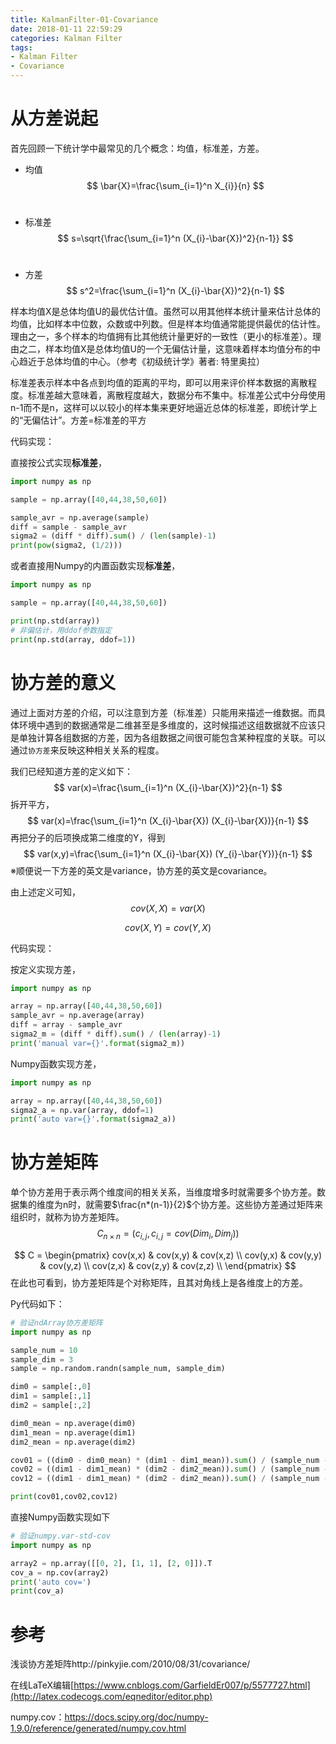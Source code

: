 ```yaml
---
title: KalmanFilter-01-Covariance
date: 2018-01-11 22:59:29
categories: Kalman Filter
tags:
- Kalman Filter
- Covariance
---
```


# 从方差说起

首先回顾一下统计学中最常见的几个概念：均值，标准差，方差。

- 均值
  $$
  \bar{X}=\frac{\sum_{i=1}^n  X_{i}}{n}
  $$
  ​

- 标准差
  $$
  s=\sqrt{\frac{\sum_{i=1}^n (X_{i}-\bar{X})^2}{n-1}}
  $$
  ​

- 方差
  $$
  s^2=\frac{\sum_{i=1}^n (X_{i}-\bar{X})^2}{n-1}
  $$






样本均值X是总体均值U的最优估计值。虽然可以用其他样本统计量来估计总体的均值，比如样本中位数，众数或中列数。但是样本均值通常能提供最优的估计性。理由之一，多个样本的均值拥有比其他统计量更好的一致性（更小的标准差）。理由之二，样本均值X是总体均值U的一个无偏估计量，这意味着样本均值分布的中心趋近于总体均值的中心。（参考《初级统计学》著者: 特里奥拉）

标准差表示样本中各点到均值的距离的平均，即可以用来评价样本数据的离散程度。标准差越大意味着，离散程度越大，数据分布不集中。标准差公式中分母使用n-1而不是n，这样可以以较小的样本集来更好地逼近总体的标准差，即统计学上的“无偏估计”。方差=标准差的平方

代码实现：

直接按公式实现**标准差**，

```python
import numpy as np

sample = np.array([40,44,38,50,60])

sample_avr = np.average(sample)
diff = sample - sample_avr
sigma2 = (diff * diff).sum() / (len(sample)-1)
print(pow(sigma2, (1/2)))
```

或者直接用Numpy的内置函数实现**标准差**，

```python
import numpy as np

sample = np.array([40,44,38,50,60])

print(np.std(array))
# 非偏估计，用ddof参数指定
print(np.std(array, ddof=1))
```

# 协方差的意义

通过上面对方差的介绍，可以注意到方差（标准差）只能用来描述一维数据。而具体环境中遇到的数据通常是二维甚至是多维度的，这时候描述这组数据就不应该只是单独计算各组数据的方差，因为各组数据之间很可能包含某种程度的关联。可以通过`协方差`来反映这种相关关系的程度。

我们已经知道方差的定义如下：
$$
var(x)=\frac{\sum_{i=1}^n (X_{i}-\bar{X})^2}{n-1}
$$
拆开平方，
$$
var(x)=\frac{\sum_{i=1}^n (X_{i}-\bar{X}) (X_{i}-\bar{X})}{n-1}
$$
再把分子的后项换成第二维度的Y，得到
$$
var(x,y)=\frac{\sum_{i=1}^n (X_{i}-\bar{X}) (Y_{i}-\bar{Y})}{n-1}
$$
※顺便说一下方差的英文是variance，协方差的英文是covariance。

 由上述定义可知，
$$
cov(X,X) = var(X)
$$

$$
cov(X,Y) = cov(Y,X)
$$

代码实现：

按定义实现方差，

```python
import numpy as np

array = np.array([40,44,38,50,60])
sample_avr = np.average(array)
diff = array - sample_avr
sigma2_m = (diff * diff).sum() / (len(array)-1)
print('manual var={}'.format(sigma2_m))
```

Numpy函数实现方差，

```python
import numpy as np

array = np.array([40,44,38,50,60])
sigma2_a = np.var(array, ddof=1)
print('auto var={}'.format(sigma2_a))
```

# 协方差矩阵

单个协方差用于表示两个维度间的相关关系，当维度增多时就需要多个协方差。数据集的维度为n时，就需要$\frac{n*(n-1)}{2}$个协方差。这些协方差通过矩阵来组织时，就称为协方差矩阵。
$$
C_{n\times n}=(c_{i,j},c_{i,j}=cov(Dim_{i},Dim_{j}))
$$

$$
C = 
\begin{pmatrix}
cov(x,x) & cov(x,y) & cov(x,z) \\
cov(y,x) & cov(y,y) & cov(y,z) \\
cov(z,x) & cov(z,y) & cov(z,z) \\
 \end{pmatrix}
$$
在此也可看到，协方差矩阵是个对称矩阵，且其对角线上是各维度上的方差。

Py代码如下：

```python
# 验证ndArray协方差矩阵
import numpy as np

sample_num = 10
sample_dim = 3
sample = np.random.randn(sample_num, sample_dim)

dim0 = sample[:,0]
dim1 = sample[:,1]
dim2 = sample[:,2]

dim0_mean = np.average(dim0)
dim1_mean = np.average(dim1)
dim2_mean = np.average(dim2)

cov01 = ((dim0 - dim0_mean) * (dim1 - dim1_mean)).sum() / (sample_num - 1)
cov02 = ((dim1 - dim1_mean) * (dim2 - dim2_mean)).sum() / (sample_num - 1)
cov12 = ((dim1 - dim1_mean) * (dim2 - dim2_mean)).sum() / (sample_num - 1)

print(cov01,cov02,cov12)
```

直接Numpy函数实现如下

```python
# 验证numpy.var-std-cov
import numpy as np

array2 = np.array([[0, 2], [1, 1], [2, 0]]).T
cov_a = np.cov(array2)
print('auto cov=')
print(cov_a)
```

# 参考

浅谈协方差矩阵http://pinkyjie.com/2010/08/31/covariance/

在线LaTeX编辑[https://www.cnblogs.com/GarfieldEr007/p/5577727.html](http://latex.codecogs.com/eqneditor/editor.php)

numpy.cov：https://docs.scipy.org/doc/numpy-1.9.0/reference/generated/numpy.cov.html